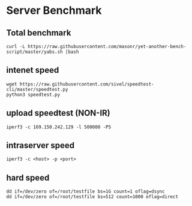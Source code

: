 # Server Benchmark
## Total benchmark
```
curl -L https://raw.githubusercontent.com/masonr/yet-another-bench-script/master/yabs.sh |bash
```
## intenet speed
```
wget https://raw.githubusercontent.com/sivel/speedtest-cli/master/speedtest.py
python3 speedtest.py
```
## upload speedtest (NON-IR)
```
iperf3 -c 169.150.242.129 -l 500000 -P5
```
## intraserver speed
```
iperf3 -c <host> -p <port> 
```
## hard speed
```
dd if=/dev/zero of=/root/testfile bs=1G count=1 oflag=dsync
dd if=/dev/zero of=/root/testfile bs=512 count=1000 oflag=direct
```
